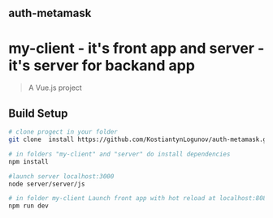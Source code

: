 ## auth-metamask
# my-client - it's front app and server - it's server for backand app

> A Vue.js project

## Build Setup

``` bash
# clone progect in your folder
git clone  install https://github.com/KostiantynLogunov/auth-metamask.git

# in folders "my-client" and "server" do install dependencies
npm install

#launch server localhost:3000
node server/server/js

# in folder my-client Launch front app with hot reload at localhost:8080
npm run dev

```